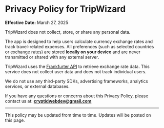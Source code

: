 # Privacy Policy for TripWizard

**Effective Date:** March 27, 2025

TripWizard does not collect, store, or share any personal data.

The app is designed to help users calculate currency exchange rates and track travel-related expenses. All preferences (such as selected countries or exchange rates) are stored **locally on your device** and are never transmitted or shared with any external server.

TripWizard uses the [Frankfurter API](https://www.frankfurter.app/) to retrieve exchange rate data. This service does not collect user data and does not track individual users.

We do not use any third-party SDKs, advertising frameworks, analytics services, or external databases.

If you have any questions or concerns about this Privacy Policy, please contact us at:
**cryptidwebdev@gmail.com**

---

This policy may be updated from time to time. Updates will be posted on this page.
